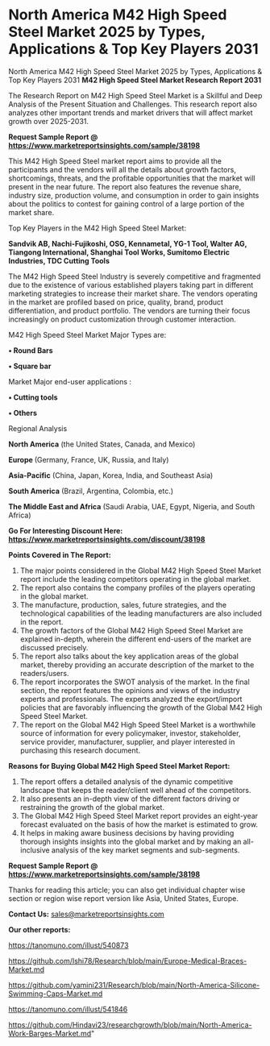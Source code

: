 # North America M42 High Speed Steel Market 2025 by Types, Applications & Top Key Players 2031
 North America M42 High Speed Steel Market 2025 by Types, Applications & Top Key Players 2031
<strong>M42 High Speed Steel Market Research Report 2031</strong>

The Research Report on M42 High Speed Steel Market is a Skillful and Deep Analysis of the Present Situation and Challenges. This research report also analyzes other important trends and market drivers that will affect market growth over 2025-2031.

<strong>Request Sample Report @ <a href=https://www.marketreportsinsights.com/sample/38198>https://www.marketreportsinsights.com/sample/38198</a></strong>

This M42 High Speed Steel market report aims to provide all the participants and the vendors will all the details about growth factors, shortcomings, threats, and the profitable opportunities that the market will present in the near future. The report also features the revenue share, industry size, production volume, and consumption in order to gain insights about the politics to contest for gaining control of a large portion of the market share.

Top Key Players in the M42 High Speed Steel Market:

<strong>Sandvik AB, Nachi-Fujikoshi, OSG, Kennametal, YG-1 Tool, Walter AG, Tiangong International, Shanghai Tool Works, Sumitomo Electric Industries, TDC Cutting Tools</strong>

The M42 High Speed Steel Industry is severely competitive and fragmented due to the existence of various established players taking part in different marketing strategies to increase their market share. The vendors operating in the market are profiled based on price, quality, brand, product differentiation, and product portfolio. The vendors are turning their focus increasingly on product customization through customer interaction.

M42 High Speed Steel Market Major Types are:

<strong>•  Round Bars

•  Square bar</strong>

Market Major end-user applications :

<strong>•  Cutting tools

•  Others</strong>

Regional Analysis

</u><strong><b>North America</b></strong> (the United States, Canada, and Mexico)

<strong><b>Europe </b></strong>(Germany, France, UK, Russia, and Italy)

<strong><b>Asia-Pacific</b></strong> (China, Japan, Korea, India, and Southeast Asia)

<strong><b>South America</b></strong> (Brazil, Argentina, Colombia, etc.)

<strong><b>The Middle East and Africa</b></strong> (Saudi Arabia, UAE, Egypt, Nigeria, and South Africa)

<strong>Go For Interesting Discount Here: <a href=https://www.marketreportsinsights.com/discount/38198>https://www.marketreportsinsights.com/discount/38198</a></strong>

<strong>Points Covered in The Report:</strong>
<ol>
  <li>The major points considered in the Global M42 High Speed Steel Market report include the leading competitors operating in the global market.</li>
  <li>The report also contains the company profiles of the players operating in the global market.</li>
  <li>The manufacture, production, sales, future strategies, and the technological capabilities of the leading manufacturers are also included in the report.</li>
  <li>The growth factors of the Global M42 High Speed Steel Market are explained in-depth, wherein the different end-users of the market are discussed precisely.</li>
  <li>The report also talks about the key application areas of the global market, thereby providing an accurate description of the market to the readers/users.</li>
  <li>The report incorporates the SWOT analysis of the market. In the final section, the report features the opinions and views of the industry experts and professionals. The experts analyzed the export/import policies that are favorably influencing the growth of the Global M42 High Speed Steel Market.</li>
  <li>The report on the Global M42 High Speed Steel Market is a worthwhile source of information for every policymaker, investor, stakeholder, service provider, manufacturer, supplier, and player interested in purchasing this research document.</li>
</ol>
<strong>Reasons for Buying Global M42 High Speed Steel Market Report:</strong>

<ol>
  <li>The report offers a detailed analysis of the dynamic competitive landscape that keeps the reader/client well ahead of the competitors.</li>
  <li>It also presents an in-depth view of the different factors driving or restraining the growth of the global market.</li>
  <li>The Global M42 High Speed Steel Market report provides an eight-year forecast evaluated on the basis of how the market is estimated to grow.</li>
  <li>It helps in making aware business decisions by having providing thorough insights insights into the global market and by making an all-inclusive analysis of the key market segments and sub-segments.</li>
</ol>
<strong>Request Sample Report @ <a href=https://www.marketreportsinsights.com/sample/38198>https://www.marketreportsinsights.com/sample/38198</a></strong>


Thanks for reading this article; you can also get individual chapter wise section or region wise report version like Asia, United States, Europe.

<strong>Contact Us:</strong>
sales@marketreportsinsights.com

<strong>Our other reports:</strong>

<a href=https://tanomuno.com/illust/540873>https://tanomuno.com/illust/540873</a>

<a href=https://github.com/Ishi78/Research/blob/main/Europe-Medical-Braces-Market.md>https://github.com/Ishi78/Research/blob/main/Europe-Medical-Braces-Market.md</a>

<a href=https://github.com/yamini231/Research/blob/main/North-America-Silicone-Swimming-Caps-Market.md>https://github.com/yamini231/Research/blob/main/North-America-Silicone-Swimming-Caps-Market.md</a>

<a href=https://tanomuno.com/illust/541846>https://tanomuno.com/illust/541846</a>

<a href=https://github.com/Hindavi23/researchgrowth/blob/main/North-America-Work-Barges-Market.md>https://github.com/Hindavi23/researchgrowth/blob/main/North-America-Work-Barges-Market.md</a>"
